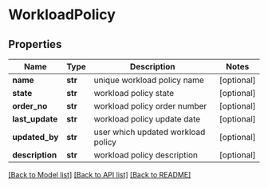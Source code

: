 # WorkloadPolicy

## Properties
Name | Type | Description | Notes
------------ | ------------- | ------------- | -------------
**name** | **str** | unique workload policy name | [optional] 
**state** | **str** | workload policy state | [optional] 
**order_no** | **str** | workload policy order number | [optional] 
**last_update** | **str** | workload policy update date | [optional] 
**updated_by** | **str** | user which updated workload policy | [optional] 
**description** | **str** | workload policy description | [optional] 

[[Back to Model list]](../README.md#documentation-for-models) [[Back to API list]](../README.md#documentation-for-api-endpoints) [[Back to README]](../README.md)


